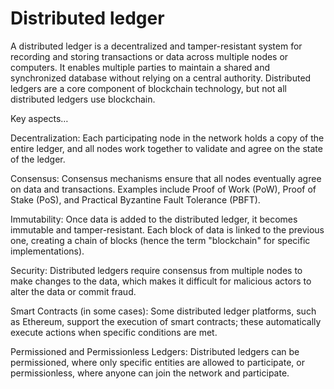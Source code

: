 # Distributed ledger

A distributed ledger is a decentralized and tamper-resistant system for recording and storing transactions or data across multiple nodes or computers. It enables multiple parties to maintain a shared and synchronized database without relying on a central authority. Distributed ledgers are a core component of blockchain technology, but not all distributed ledgers use blockchain.

Key aspects…

Decentralization: Each participating node in the network holds a copy of the entire ledger, and all nodes work together to validate and agree on the state of the ledger.

Consensus: Consensus mechanisms ensure that all nodes eventually agree on data and transactions. Examples include Proof of Work (PoW), Proof of Stake (PoS), and Practical Byzantine Fault Tolerance (PBFT).

Immutability: Once data is added to the distributed ledger, it becomes immutable and tamper-resistant. Each block of data is linked to the previous one, creating a chain of blocks (hence the term "blockchain" for specific implementations).

Security: Distributed ledgers require consensus from multiple nodes to make changes to the data, which makes it difficult for malicious actors to alter the data or commit fraud.

Smart Contracts (in some cases): Some distributed ledger platforms, such as Ethereum, support the execution of smart contracts; these automatically execute actions when specific conditions are met.

Permissioned and Permissionless Ledgers: Distributed ledgers can be permissioned, where only specific entities are allowed to participate, or permissionless, where anyone can join the network and participate.
